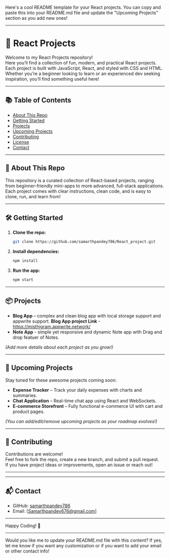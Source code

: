 Here's a cool README template for your React projects. You can copy and paste this into your README.md file and update the "Upcoming Projects" section as you add new ones!

---

# 🚀 React Projects

Welcome to my React Projects repository!  
Here you’ll find a collection of fun, modern, and practical React projects. Each project is built with JavaScript, React, and styled with CSS and HTML. Whether you’re a beginner looking to learn or an experienced dev seeking inspiration, you’ll find something useful here!

---

## 📚 Table of Contents

- [About This Repo](#about-this-repo)
- [Getting Started](#getting-started)
- [Projects](#projects)
- [Upcoming Projects](#upcoming-projects)
- [Contributing](#contributing)
- [License](#license)
- [Contact](#contact)

---

## 📝 About This Repo

This repository is a curated collection of React-based projects, ranging from beginner-friendly mini-apps to more advanced, full-stack applications.  
Each project comes with clear instructions, clean code, and is easy to clone, run, and learn from!

---

## 🛠️ Getting Started

1. **Clone the repo:**
   ```bash
   git clone https://github.com/samarthpandey786/React_project.git
   ```
2. **Install dependencies:**
   ```bash
   npm install
   ```
3. **Run the app:**
   ```bash
   npm start
   ```

---

## 📦 Projects

<!-- List your current projects here, for example: -->
- **Blog App** – complex and clean blog app with local storage support and appwrite support.
  **Blog App project Link** - https://misthigram.appwrite.network/
- **Note App** - simple yet responsive and dynamic Note app with Drag and drop featuer of Notes.

*(Add more details about each project as you grow!)*

---

## 🌟 Upcoming Projects

Stay tuned for these awesome projects coming soon:

- **Expense Tracker** – Track your daily expenses with charts and summaries.
- **Chat Application** – Real-time chat app using React and WebSockets.
- **E-commerce Storefront** – Fully functional e-commerce UI with cart and product pages.

*(You can add/edit/remove upcoming projects as your roadmap evolves!)*

---

## 🤝 Contributing

Contributions are welcome!  
Feel free to fork the repo, create a new branch, and submit a pull request.  
If you have project ideas or improvements, open an issue or reach out!

---

---

## 📬 Contact

- GitHub: [samarthpandey786](https://github.com/samarthpandey786)
- Email: [Samarthpandey676@gmail.com] 

---

Happy Coding! 🚀

---

Would you like me to update your README.md file with this content? If yes, let me know if you want any customization or if you want to add your email or other contact info!





